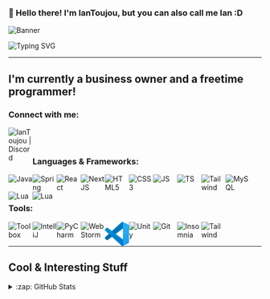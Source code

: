 ### 👋 Hello there! I'm IanToujou, but you can also call me Ian :D

![Banner](https://user-images.githubusercontent.com/44029196/179741913-9e99cdea-9fee-4aa3-9f2c-ffd9094e1315.png)

<p align="left">
<img alt="Typing SVG" src="https://readme-typing-svg.herokuapp.com/?color=%2311cc0a&vCenter=true&width=500&lines=>+./welcome.sh;Nice+to+see+you!+I+hope+you+have+a+nice+day!;"/>
</p>

---

## I'm currently a business owner and a freetime programmer!

### Connect with me:

[<img align="left" alt="IanToujou | Discord" width="48px" src="https://skillicons.dev/icons?i=discord" />][discord]

<br /><br />

### Languages & Frameworks:

<img align="left" alt="Java" width="48px" src="https://skillicons.dev/icons?i=java" />
<img align="left" alt="Spring" width="48px" src="https://skillicons.dev/icons?i=spring" />
<img align="left" alt="React" width="48px" src="https://skillicons.dev/icons?i=react" />
<img align="left" alt="NextJS" width="48px" src="https://skillicons.dev/icons?i=nextjs" />
<img align="left" alt="HTML5" width="48px" src="https://skillicons.dev/icons?i=html" />
<img align="left" alt="CSS3" width="48px" src="https://skillicons.dev/icons?i=css" />
<img align="left" alt="JS" width="48px" src="https://skillicons.dev/icons?i=js" />
<img align="left" alt="TS" width="48px" src="https://skillicons.dev/icons?i=ts" />
<img align="left" alt="Tailwind" width="48px" src="https://skillicons.dev/icons?i=tailwind" />
<img align="left" alt="MySQL" width="48px" src="https://skillicons.dev/icons?i=mysql" />
<img align="left" alt="Lua" width="48px" src="https://skillicons.dev/icons?i=lua" />
<img align="left" alt="Lua" width="48px" src="https://skillicons.dev/icons?i=cs" />

<br /><br />

### Tools:

<img align="left" alt="Toolbox" width="48px" src="https://resources.jetbrains.com/storage/products/toolbox/img/meta/toolbox_logo_300x300.png" />
<img align="left" alt="IntelliJ" width="48px" src="https://upload.wikimedia.org/wikipedia/commons/thumb/9/9c/IntelliJ_IDEA_Icon.svg/1200px-IntelliJ_IDEA_Icon.svg.png" />
<img align="left" alt="PyCharm" width="48px" src="https://resources.jetbrains.com/storage/products/pycharm/img/meta/pycharm_logo_300x300.png" />
<img align="left" alt="WebStorm" width="48px" src="https://resources.jetbrains.com/storage/products/webstorm/img/meta/webstorm_logo_300x300.png" />
<img align="left" alt="Visual Studio Code" width="48px" src="https://raw.githubusercontent.com/github/explore/80688e429a7d4ef2fca1e82350fe8e3517d3494d/topics/visual-studio-code/visual-studio-code.png" />
<img align="left" alt="Unity" width="48px" src="https://www.shareicon.net/data/2015/09/24/106337_3d_512x512.png" />
<img align="left" alt="Git" width="48px" src="https://upload.wikimedia.org/wikipedia/commons/thumb/3/3f/Git_icon.svg/1200px-Git_icon.svg.png" />
<img align="left" alt="Insomnia" width="48px" src="https://seeklogo.com/images/I/insomnia-logo-A35E09EB19-seeklogo.com.png" />
<img align="left" alt="Tailwind" width="48px" src="https://skillicons.dev/icons?i=maven" />

<br />
<br />

---

## Cool & Interesting Stuff

<details>
  <summary>:zap: GitHub Stats</summary>
  <img align="left" alt="IanToujou's GitHub Stats" src="https://github-readme-stats.vercel.app/api?username=IanToujou&show_icons=true&hide_border=true" />
</details>

[youtube]: https://youtube.com/c/IanToujou
[instagram]: https://instagram.com/IanToujou
[discord]: https://discord.gg/VWCjBaT5QF
